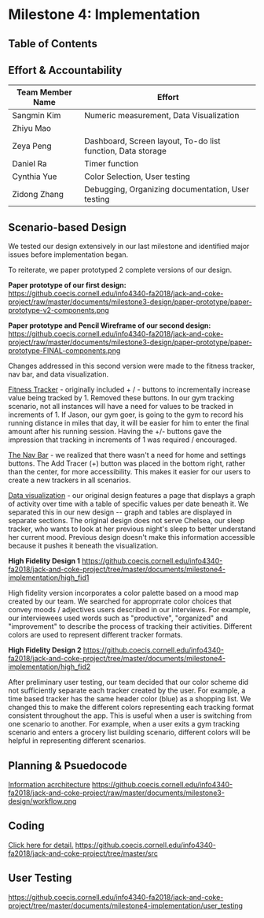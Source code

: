# Milestone 4: Implementation

## Table of Contents



## Effort & Accountability

| Team Member Name  | Effort |
| ------------- | ------------- |
| Sangmin Kim | Numeric measurement, Data Visualization  |
| Zhiyu Mao  |   |
| Zeya Peng  | Dashboard, Screen layout, To-do list function, Data storage  |
| Daniel Ra  | Timer function  |
| Cynthia Yue  | Color Selection, User testing  |
| Zidong Zhang  | Debugging, Organizing documentation, User testing  |

## Scenario-based Design

We tested our design extensively in our last milestone and identified major issues before implementation began. 

To reiterate, we paper prototyped 2 complete versions of our design. 

**Paper prototype of our first design:** 
https://github.coecis.cornell.edu/info4340-fa2018/jack-and-coke-project/raw/master/documents/milestone3-design/paper-prototype/paper-prototype-v2-components.png 

**Paper prototype and Pencil Wireframe of our second design:**
https://github.coecis.cornell.edu/info4340-fa2018/jack-and-coke-project/raw/master/documents/milestone3-design/paper-prototype/paper-prototype-FINAL-components.png 


Changes addressed in this second version were made to the fitness tracker, nav bar, and data visualization. 

<u>Fitness Tracker</u> - originally included + / - buttons to incrementally increase value being tracked by 1. Removed these buttons. In our gym tracking scenario, not all instances will have a need for values to be tracked in increments of 1. If Jason, our gym goer, is going to the gym to record his running distance in miles that day, it will be easier for him to enter the final amount after his running session. Having the +/- buttons gave the impression that tracking in increments of 1 was required / encouraged. 

<u>The Nav Bar</u> - we realized that there wasn't a need for home and settings buttons. The Add Tracer (+) button was placed in the bottom right, rather than the center, for more accessibility. This makes it easier for our users to create a new trackers in all scenarios. 

<u>Data visualization</u> - our original design features a page that displays a graph of activity over time with a table  of specific values per date beneath it. We separated this in our new design -- graph and tables are displayed in separate sections. The original design does not serve Chelsea, our sleep tracker, who wants to look at her previous night's sleep to better understand her current mood. Previous design doesn't make this information accessible because it pushes it beneath the visualization. 

**High Fidelity Design 1**
https://github.coecis.cornell.edu/info4340-fa2018/jack-and-coke-project/tree/master/documents/milestone4-implementation/high_fid1

High fidelity version incorporates a color palette based on a mood map created by our team. We searched for approprrate color choices that convey moods / adjectives users described in our interviews. For example, our interviewees used words such as "productive", "organized" and "improvement" to describe the process of tracking their activities. Different colors are used to represent different tracker formats. 

**High Fidelity Design 2**
https://github.coecis.cornell.edu/info4340-fa2018/jack-and-coke-project/tree/master/documents/milestone4-implementation/high_fid2

After preliminary user testing, our team decided that our color scheme did not sufficiently separate each tracker created by the user. For example, a time based tracker has the same header color (blue) as a shopping list. We changed this to make the different colors representing each tracking format consistent throughout the app. This is useful when a user is switching from one scenario to another. For example, when a user exits a gym tracking scenario and enters a grocery list building scenario, different colors will be helpful in representing different scenarios. 


## Planning & Psuedocode 
<u>Information acrchitecture</u>
https://github.coecis.cornell.edu/info4340-fa2018/jack-and-coke-project/raw/master/documents/milestone3-design/workflow.png 

## Coding 
[Click here for detail.](https://github.coecis.cornell.edu/info4340-fa2018/jack-and-coke-project/tree/master/src/)
https://github.coecis.cornell.edu/info4340-fa2018/jack-and-coke-project/tree/master/src 

## User Testing 
https://github.coecis.cornell.edu/info4340-fa2018/jack-and-coke-project/tree/master/documents/milestone4-implementation/user_testing 



